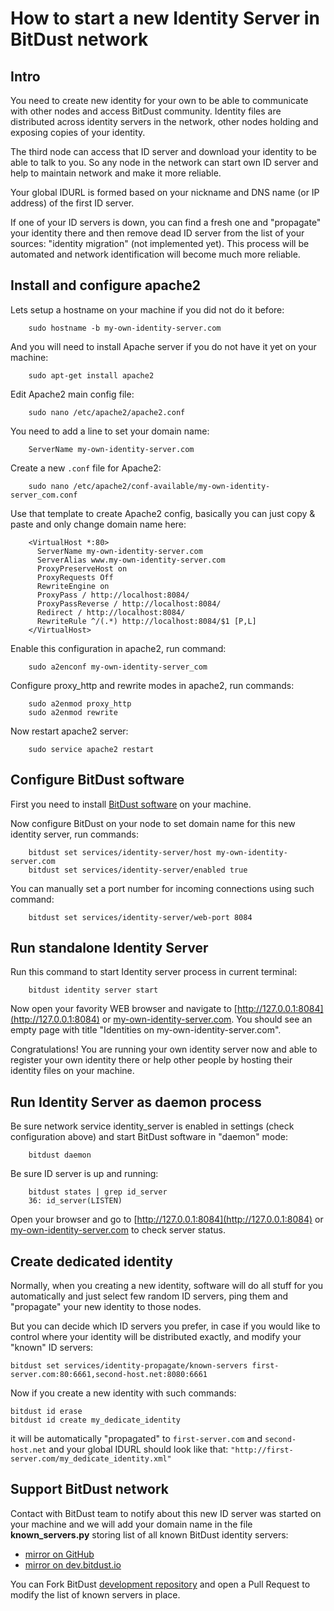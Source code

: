 # How to start a new Identity Server in BitDust network


## Intro

You need to create new identity for your own to be able to communicate with other nodes and access BitDust community.
Identity files are distributed across identity servers in the network, other nodes holding and exposing copies of your identity.

The third node can access that ID server and download your identity to be able to talk to you.
So any node in the network can start own ID server and help to maintain network and make it more reliable.

Your global IDURL is formed based on your nickname and DNS name (or IP address) of the first ID server.

If one of your ID servers is down, you can find a fresh one and "propagate" your identity there
and then remove dead ID server from the list of your sources: "identity migration" (not implemented yet).
This process will be automated and network identification will become much more reliable.


## Install and configure apache2


Lets setup a hostname on your machine if you did not do it before:

        sudo hostname -b my-own-identity-server.com


And you will need to install Apache server if you do not have it yet on your machine:

        sudo apt-get install apache2


Edit Apache2 main config file:
    
        sudo nano /etc/apache2/apache2.conf 


You need to add a line to set your domain name:
    
        ServerName my-own-identity-server.com


Create a new `.conf` file for Apache2:

        sudo nano /etc/apache2/conf-available/my-own-identity-server_com.conf


Use that template to create Apache2 config, basically you can just copy & paste and only change domain name here:

        <VirtualHost *:80>
          ServerName my-own-identity-server.com
          ServerAlias www.my-own-identity-server.com
          ProxyPreserveHost on
          ProxyRequests Off
          RewriteEngine on
          ProxyPass / http://localhost:8084/
          ProxyPassReverse / http://localhost:8084/
          Redirect / http://localhost:8084/
          RewriteRule ^/(.*) http://localhost:8084/$1 [P,L]
        </VirtualHost>


Enable this configuration in apache2, run command:

        sudo a2enconf my-own-identity-server_com


Configure proxy_http and rewrite modes in apache2, run commands:

        sudo a2enmod proxy_http 
        sudo a2enmod rewrite


Now restart apache2 server:

        sudo service apache2 restart


## Configure BitDust software

First you need to install [BitDust software](https://bitdust.io/install.html) on your machine. 

Now configure BitDust on your node to set domain name for this new identity server, run commands:

        bitdust set services/identity-server/host my-own-identity-server.com
        bitdust set services/identity-server/enabled true


You can manually set a port number for incoming connections using such command:

        bitdust set services/identity-server/web-port 8084



## Run standalone Identity Server

Run this command to start Identity server process in current terminal:

        bitdust identity server start


Now open your favority WEB browser and navigate to [http://127.0.0.1:8084](http://127.0.0.1:8084) or [my-own-identity-server.com](my-own-identity-server.com). You should see an empty page with title "Identities on my-own-identity-server.com".

Congratulations! You are running your own identity server now and able to register your own identity there or help other people by hosting their identity files on your machine.


## Run Identity Server as daemon process

Be sure network service identity_server is enabled in settings (check configuration above) and start BitDust software in "daemon" mode:

        bitdust daemon


Be sure ID server is up and running:

        bitdust states | grep id_server
        36: id_server(LISTEN)


Open your browser and go to [http://127.0.0.1:8084](http://127.0.0.1:8084) or [my-own-identity-server.com](my-own-identity-server.com) to check server status.


## Create dedicated identity

Normally, when you creating a new identity, software will do all stuff for you automatically and just select few random ID servers, ping them and "propagate" your new identity to those nodes.

But you can decide which ID servers you prefer, in case if you would like to control where your identity will be distributed exactly, and modify your "known" ID servers:

    bitdust set services/identity-propagate/known-servers first-server.com:80:6661,second-host.net:8080:6661


Now if you create a new identity with such commands:

    bitdust id erase
    bitdust id create my_dedicate_identity


it will be automatically "propagated" to `first-server.com` and `second-host.net` and your global IDURL should look like that: `"http://first-server.com/my_dedicate_identity.xml"`



## Support BitDust network

Contact with BitDust team to notify about this new ID server was started on your machine and we will add your domain name in the file __known_servers.py__ storing list of all known BitDust identity servers: 

* [mirror on GitHub](https://github.com/bitdust-io/devel/blob/master/userid/known_servers.py)
* [mirror on dev.bitdust.io](https://dev.bitdust.io/code/devel/blob/master/userid/known_servers.py)

You can Fork BitDust [development repository](https://dev.bitdust.io/code/devel) and open a Pull Request to modify the list of known servers in place.


<div class=fbcomments markdown="1">
</div>
